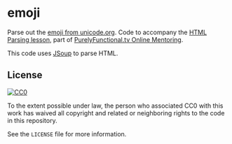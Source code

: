 # emoji

Parse out the [emoji from unicode.org][emoji]. Code to accompany the
[HTML Parsing lesson][parsing], part of
[PurelyFunctional.tv Online Mentoring][mentoring].

[emoji]: http://unicode.org/emoji/charts/full-emoji-list.html
[parsing]: https://purelyfunctional.tv/clojure-macros
[mentoring]: https://purelyfunctional.tv/

This code uses [JSoup] to parse HTML.

[JSoup]: https://jsoup.org/

## License

[![CC0](http://i.creativecommons.org/p/zero/1.0/88x31.png)](http://creativecommons.org/publicdomain/zero/1.0/)

To the extent possible under law, the person who associated CC0 with
this work has waived all copyright and related or neighboring rights
to the code in this repository.

See the `LICENSE` file for more information.
